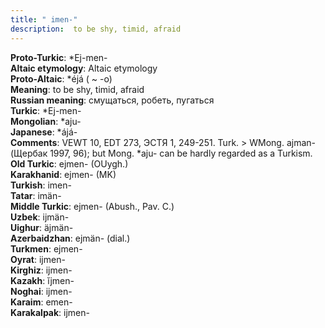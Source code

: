 ```yaml
---
title: " imen-"
description:  to be shy, timid, afraid
---
```


<strong>Proto-Turkic</strong>:  *Ej-men-<br>
<strong>Altaic etymology</strong>:  Altaic etymology<br>
<strong> Proto-Altaic</strong>:  *éjá ( ~ -o)<br>
<strong>Meaning</strong>:  to be shy, timid, afraid<br>
<strong>Russian meaning</strong>:  смущаться, робеть, пугаться<br>
<strong>Turkic</strong>:  *Ej-men-<br>
<strong>Mongolian</strong>:  *aju-<br>
<strong>Japanese</strong>:  *ájá-<br>
<strong>Comments</strong>:  VEWT 10, EDT 273, ЭСТЯ 1, 249-251. Turk. > WMong. ajman- (Щербак 1997, 96); but Mong. *aju- can be hardly regarded as a Turkism.<br>
<strong>Old Turkic</strong>:  ejmen- (OUygh.)<br>
<strong>Karakhanid</strong>:  ejmen- (MK)<br>
<strong>Turkish</strong>:  imen-<br>
<strong>Tatar</strong>:  imän-<br>
<strong>Middle Turkic</strong>:  ejmen- (Abush., Pav. C.)<br>
<strong>Uzbek</strong>:  ijmän-<br>
<strong>Uighur</strong>:  äjmän-<br>
<strong>Azerbaidzhan</strong>:  ejmän- (dial.)<br>
<strong>Turkmen</strong>:  ejmen-<br>
<strong>Oyrat</strong>:  ijmen-<br>
<strong>Kirghiz</strong>:  ijmen-<br>
<strong>Kazakh</strong>:  ĭjmen-<br>
<strong>Noghai</strong>:  ijmen-<br>
<strong>Karaim</strong>:  emen-<br>
<strong>Karakalpak</strong>:  ijmen-<br>


